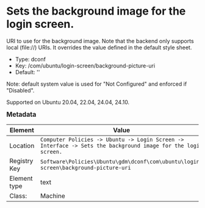 # Sets the background image for the login screen.

URI to use for the background image. Note that the backend only supports local (file://) URIs. It overrides the value defined in the default style sheet.

- Type: dconf
- Key: /com/ubuntu/login-screen/background-picture-uri
- Default: ''

Note: default system value is used for "Not Configured" and enforced if "Disabled".

Supported on Ubuntu 20.04, 22.04, 24.04, 24.10.



<span style="font-size: larger;">**Metadata**</span>

| Element      | Value                          |
| ---          | ---                            |
| Location     | <code>Computer Policies -> Ubuntu -> Login Screen -> Interface -> Sets the background image for the login screen.</code>     |
| Registry Key | <code>Software\Policies\Ubuntu\gdm\dconf\com\ubuntu\login-screen\background-picture-uri</code>          |
| Element type | text               |
| Class:       | Machine                     |
